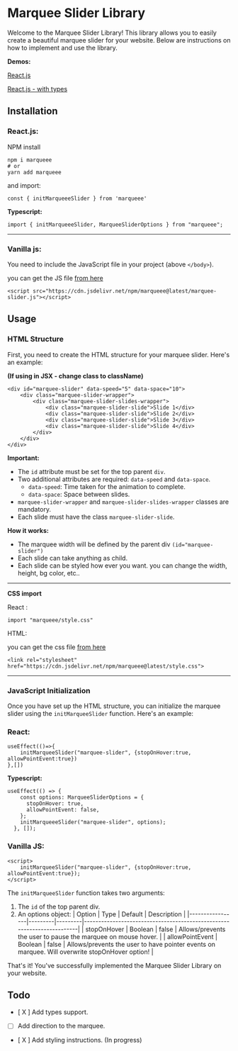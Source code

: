 # Marquee Slider Library

Welcome to the Marquee Slider Library! This library allows you to easily create a beautiful marquee slider for your website. Below are instructions on how to implement and use the library.

**Demos:**

[React.js](https://codesandbox.io/p/sandbox/marquee-react-demo-cgphsd)

[React.js - with types](https://codesandbox.io/p/sandbox/marqueee-demo-typescript-nw4rtg)

## Installation

### React.js:

NPM install

```
npm i marqueee
# or
yarn add marqueee
```

and import:

```
const { initMarqueeeSlider } from 'marqueee'
```

**Typescript:**

```
import { initMarqueeeSlider, MarqueeSliderOptions } from "marqueee";
```

---

### Vanilla js:

You need to include the JavaScript file in your project (above `</body>`).

you can get the JS file [from here](https://cdn.jsdelivr.net/npm/marqueee@latest/marquee-slider.js)

```
<script src="https://cdn.jsdelivr.net/npm/marqueee@latest/marquee-slider.js"></script>
```

## Usage

### HTML Structure

First, you need to create the HTML structure for your marquee slider. Here's an example:

**(If using in JSX - change class to className)**

```
<div id="marquee-slider" data-speed="5" data-space="10">
    <div class="marquee-slider-wrapper">
        <div class="marquee-slider-slides-wrapper">
            <div class="marquee-slider-slide">Slide 1</div>
            <div class="marquee-slider-slide">Slide 2</div>
            <div class="marquee-slider-slide">Slide 3</div>
            <div class="marquee-slider-slide">Slide 4</div>
        </div>
    </div>
</div>
```

**Important:**

- The `id` attribute must be set for the top parent `div`.
- Two additional attributes are required: `data-speed` and `data-space`.
  - `data-speed`: Time taken for the animation to complete.
  - `data-space`: Space between slides.
- `marquee-slider-wrapper` and `marquee-slider-slides-wrapper` classes are mandatory.
- Each slide must have the class `marquee-slider-slide`.

**How it works:**

- The marquee width will be defined by the parent div `(id="marquee-slider")`
- Each slide can take anything as child.
- Each slide can be styled how ever you want. you can change the width, height, bg color, etc..

---

**CSS import**

React :

```
import "marqueee/style.css"
```

HTML:

you can get the css file [from here](https://cdn.jsdelivr.net/npm/marqueee@latest/style.css)

```
<link rel="stylesheet" href="https://cdn.jsdelivr.net/npm/marqueee@latest/style.css">
```

---

### JavaScript Initialization

Once you have set up the HTML structure, you can initialize the marquee slider using the `initMarqueeSlider` function. Here's an example:

### React:

```
useEffect(()=>{
    initMarqueeSlider("marquee-slider", {stopOnHover:true, allowPointEvent:true})
},[])
```

**Typescript:**

```
useEffect(() => {
    const options: MarqueeSliderOptions = {
      stopOnHover: true,
      allowPointEvent: false,
    };
    initMarqueeeSlider("marquee-slider", options);
  }, []);
```

### Vanilla JS:

```
<script>
    initMarqueeSlider("marquee-slider", {stopOnHover:true, allowPointEvent:true});
</script>
```

The `initMarqueeSlider` function takes two arguments:

1. The `id` of the top parent div.
2. An options object:
   | Option | Type | Default | Description |
   |-----------------|---------|---------|------------------------------------------------------------------------|
   | stopOnHover | Boolean | false | Allows/prevents the user to pause the marquee on mouse hover. |
   | allowPointEvent | Boolean | false | Allows/prevents the user to have pointer events on marquee. Will overwrite stopOnHover option! |

That's it! You've successfully implemented the Marquee Slider Library on your website.

## Todo

- [ X ] Add types support.
- [ ] Add direction to the marquee.
- [ X ] Add styling instructions. (In progress)
